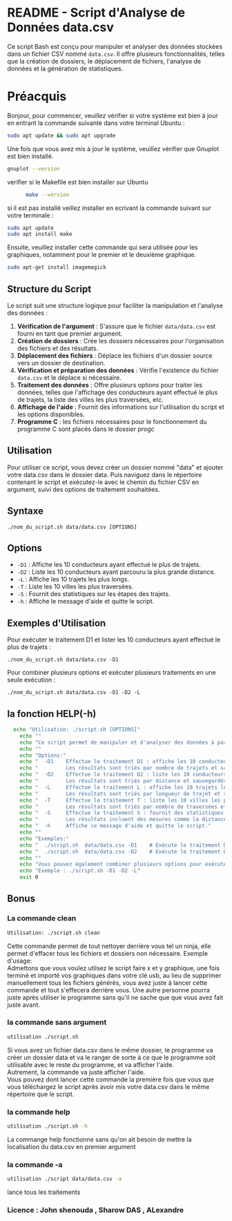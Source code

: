 # README - Script d'Analyse de Données data.csv

Ce script Bash est conçu pour manipuler et analyser des données stockées dans un fichier CSV nommé `data.csv`. Il offre plusieurs fonctionnalités, telles que la création de dossiers, le déplacement de fichiers, l'analyse de données et la génération de statistiques.



# Préacquis
   Bonjour, pour commencer, veuillez vérifier si votre système est bien à jour en entrant la commande suivante dans votre terminal Ubuntu :
               
``` sh 
sudo apt update && sudo apt upgrade
```
Une fois que vous avez mis à jour le système, veuillez vérifier que Gnuplot est bien installé.

``` sh
gnuplot --version
```
verifier si le Makefile est bien installer sur Ubuntu
``` sh
      make --version
```
si il est pas installé  veillez installer en ecrivant la commande suivant sur votre terminale :
```sh
sudo apt update
sudo apt install make
```

Ensuite, veuillez installer cette commande qui  sera  utilisée pour les graphiques, notamment pour le premier et le deuxième graphique.

``` sh
sudo apt-get install imagemagick
```
## Structure du Script

Le script suit une structure logique pour faciliter la manipulation et l'analyse des données :
1. **Vérification de l'argument** : S'assure que le fichier `data/data.csv` est fourni en tant que premier argument.
2. **Création de dossiers** : Crée les dossiers nécessaires pour l'organisation des fichiers et des résultats.
3. **Déplacement des fichiers** : Déplace les fichiers d'un dossier source vers un dossier de destination.
4. **Vérification et préparation des données** : Vérifie l'existence du fichier `data.csv` et le déplace si nécessaire.
5. **Traitement des données** : Offre plusieurs options pour traiter les données, telles que l'affichage des conducteurs ayant effectué le plus de trajets, la liste des villes les plus traversées, etc.
6. **Affichage de l'aide** : Fournit des informations sur l'utilisation du script et les options disponibles.
7. **Programme C** : les fichiers nécessaires pour le fonctionnement du programme C sont placés dans le dossier progc

## Utilisation

Pour utiliser ce script, vous devez créer un dossier nommé "data" et ajouter votre data.csv dans le dossier data. Puis naviguez dans le répertoire contenant le script et exécutez-le avec le chemin du fichier CSV en argument, suivi des options de traitement souhaitées.



## Syntaxe

```
./nom_du_script.sh data/data.csv [OPTIONS]
```

## Options

- `-D1` : Affiche les 10 conducteurs ayant effectué le plus de trajets.
- `-D2` : Liste les 10 conducteurs ayant parcouru la plus grande distance.
- `-L` : Affiche les 10 trajets les plus longs.
- `-T` : Liste les 10 villes les plus traversées.
- `-S` : Fournit des statistiques sur les étapes des trajets.
- `-h` : Affiche le message d'aide et quitte le script.

## Exemples d'Utilisation

Pour exécuter le traitement D1 et lister les 10 conducteurs ayant effectué le plus de trajets :
```
./nom_du_script.sh data/data.csv -D1
```

Pour combiner plusieurs options et exécuter plusieurs traitements en une seule exécution :

```
./nom_du_script.sh data/data.csv -D1 -D2 -L
```
## la fonction HELP(-h)
```sh
  echo "Utilisation: ./script.sh [OPTIONS]"
    echo ""
    echo "Ce script permet de manipuler et d'analyser des données à partir d'un fichier CSV."
    echo ""
    echo "Options:"
    echo "  -D1    Effectue le traitement D1 : affiche les 10 conducteurs ayant effectué le plus de trajets."
    echo "         Les résultats sont triés par nombre de trajets et sauvegardés dans un fichier."
    echo "  -D2    Effectue le traitement D2 : liste les 10 conducteurs ayant parcouru la plus grande distance."
    echo "         Les résultats sont triés par distance et sauvegardés dans un fichier."
    echo "  -L     Effectue le traitement L : affiche les 10 trajets les plus longs."
    echo "         Les résultats sont triés par longueur de trajet et sauvegardés dans un fichier."
    echo "  -T     Effectue le traitement T : liste les 10 villes les plus traversées."
    echo "         Les résultats sont triés par nombre de traversées et sauvegardés dans un fichier."
    echo "  -S     Effectue le traitement S : fournit des statistiques sur les étapes des trajets."
    echo "         Les résultats incluent des mesures comme la distance minimale, maximale et moyenne."
    echo "  -h     Affiche ce message d'aide et quitte le script."
    echo ""
    echo "Exemples:"
    echo "  ./script.sh  data/data.csv -D1    # Exécute le traitement D1"
    echo "  ./script.sh  data/data.csv -D2    # Exécute le traitement D2"
    echo ""
    echo "Vous pouvez également combiner plusieurs options pour exécuter plusieurs traitements en une seule exécution du script."
    echo "Exemple : ./script.sh -D1 -D2 -L"
    exit 0
```
## Bonus
 ### La commande clean
  ```sh
Utilisation: ./script.sh clean
```
Cette commande permet de tout nettoyer derrière vous tel un ninja, elle permet d'effacer tous les fichiers et dossiers non nécessaire. 
Exemple d'usage:  
Admettons que vous voulez utilsez le script faire x et y graphique, une fois terminé et importé vos graphiques dans votre clé usb, au lieu de supprimer manuellement tous les fichiers générés, vous avez juste à lancer cette commande et tout s'effecera derrière vous. Une autre personne pourra juste après utiliser le programme sans qu'il ne sache que que vous avez fait juste avant.

### la commande sans argument
```sh
utilisation ./script.sh
```
Si vous avez un fichier data.csv dans le même dossier, le programme va créer un dossier data et va le ranger de sorte à ce que le programme soit utilisable avec le reste du programme, et va afficher l'aide.  
Autrement, la commande va juste afficher l'aide.  
Vous pouvez dont lancer cette commande la première fois que vous que vous téléchargez le script après avoir mis votre data.csv dans le même répertoire que le script.

### la commande help
```sh
utilisation ./script.sh -h
```
La commange help fonctionne sans qu'on ait besoin de mettre la localisation du data.csv en premier argument

### la commande -a
```sh
utilisation ./script data/data.csv -a
```
lance tous les traitements
### Licence : John shenouda , Sharow DAS , ALexandre

